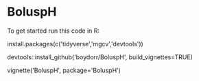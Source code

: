 # BoluspH

To get started run this code in R:

install.packages(c('tidyverse','mgcv','devtools'))

devtools::install_github('boydorr/BoluspH', build_vignettes=TRUE)

vignette('BoluspH', package='BoluspH')


